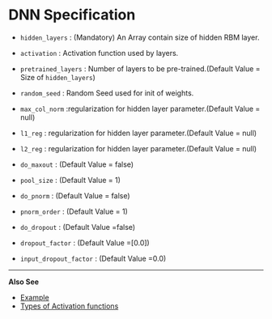 DNN Specification
=================

* `hidden_layers` : (Mandatory) An Array contain size of hidden RBM layer.
* `activation` : Activation function used by layers.
* `pretrained_layers` : Number of layers to be pre-trained.(Default Value = Size of `hidden_layers`)
* `random_seed` : Random Seed used for init of weights.

* `max_col_norm` :regularization for hidden layer parameter.(Default Value = null)
* `l1_reg` : regularization for hidden layer parameter.(Default Value = null)
* `l2_reg` : regularization for hidden layer parameter.(Default Value = null)

* `do_maxout` : (Default Value = false)
* `pool_size` : (Default Value = 1)
* `do_pnorm`  : (Default Value = false)
* `pnorm_order` : (Default Value = 1)

* `do_dropout` : (Default Value =false)
* `dropout_factor` : (Default Value =[0.0])
* `input_dropout_factor` : (Default Value =0.0)

___________________________________________________________________________________
**Also See**

* [Example](../sample_config/MNIST/DNN/dnn_spec.json)
* [Types of Activation functions](Activation_Fns.md)
